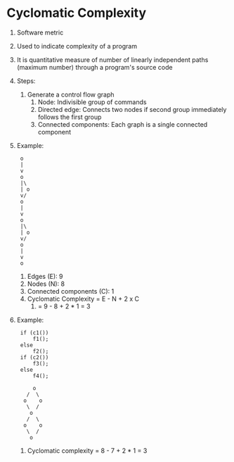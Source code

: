 # Cyclomatic Complexity #
1. Software metric
2. Used to indicate complexity of a program
3. It is quantitative measure of number of linearly independent paths (maximum number) through a program's source code
4. Steps:
	1. Generate a control flow graph
		1. Node: Indivisible group of commands
		2. Directed edge: Connects two nodes if second group immediately follows the first group
		3. Connected components: Each graph is a single connected component
5. Example:

		o
		|
		v
		o
		|\
		| o
		v/
		o
		|
		v
		o
		|\
		| o
		v/
		o
		|
		v
		o
		
	1. Edges (E): 9
	2. Nodes (N): 8
	3. Connected components (C): 1
	4. Cyclomatic Complexity = E - N + 2 x C
		1. = 9 - 8 + 2 * 1 = 3
6. Example:

		if (c1())
			f1();
		else
			f2();
		if (c2())
			f3();
		else
			f4();
			
			o
		  /  \
		 o    o
		  \  /
		   o
		  /  \
		 o    o
		  \  /
		   o
		   
	1. Cyclomatic complexity = 8 - 7 + 2 * 1 = 3